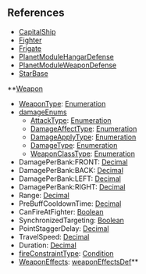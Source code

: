## References
  * [CapitalShip](VanillaCapitalShip.md)
  * [Fighter](VanillaFighter.md)
  * [Frigate](VanillaFrigate.md)
  * [PlanetModuleHangarDefense](VanillaPlanetModuleHangarDefense.md)
  * [PlanetModuleWeaponDefense](VanillaPlanetModuleWeaponDefense.md)
  * [StarBase](VanillaStarBase.md)

**[Weapon](VanillaWeapon.md)
  * [WeaponType](VanillaweaponType.md): [Enumeration](Enumeration.md)
  * [damageEnums](VanilladamageEnums.md)
    * [AttackType](VanillaAttackType.md): [Enumeration](Enumeration.md)
    * [DamageAffectType](VanilladamageAffectType.md): [Enumeration](Enumeration.md)
    * [DamageApplyType](VanillaDamageApplyType.md): [Enumeration](Enumeration.md)
    * [DamageType](VanilladamageType.md): [Enumeration](Enumeration.md)
    * [WeaponClassType](VanillaWeaponClassType.md): [Enumeration](Enumeration.md)
  * DamagePerBank:FRONT: [Decimal](Decimal.md)
  * DamagePerBank:BACK: [Decimal](Decimal.md)
  * DamagePerBank:LEFT: [Decimal](Decimal.md)
  * DamagePerBank:RIGHT: [Decimal](Decimal.md)
  * Range: [Decimal](Decimal.md)
  * PreBuffCooldownTime: [Decimal](Decimal.md)
  * CanFireAtFighter: [Boolean](Boolean.md)
  * SynchronizedTargeting: [Boolean](Boolean.md)
  * PointStaggerDelay: [Decimal](Decimal.md)
  * TravelSpeed: [Decimal](Decimal.md)
  * Duration: [Decimal](Decimal.md)
  * [fireConstraintType](VanillafireConstraintType.md): [Condition](Condition.md)
  * [WeaponEffects](VanillaweaponEffectsDef.md): [weaponEffectsDef](weaponEffectsDef.md)**
